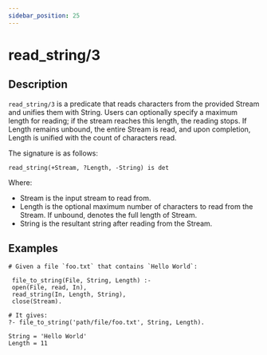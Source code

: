 ```yaml
---
sidebar_position: 25
---
```

[//]: # (This file is auto-generated. Please do not modify it yourself.)

# read_string/3

## Description

`read_string/3` is a predicate that reads characters from the provided Stream and unifies them with String. Users can optionally specify a maximum length for reading; if the stream reaches this length, the reading stops. If Length remains unbound, the entire Stream is read, and upon completion, Length is unified with the count of characters read.

The signature is as follows:

```text
read_string(+Stream, ?Length, -String) is det
```

Where:

- Stream is the input stream to read from.
- Length is the optional maximum number of characters to read from the Stream. If unbound, denotes the full length of Stream.
- String is the resultant string after reading from the Stream.

## Examples

```text
# Given a file `foo.txt` that contains `Hello World`:

 file_to_string(File, String, Length) :-
 open(File, read, In),
 read_string(In, Length, String),
 close(Stream).

# It gives:
?- file_to_string('path/file/foo.txt', String, Length).

String = 'Hello World'
Length = 11
```
